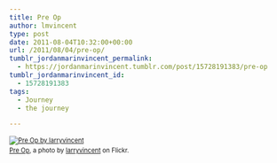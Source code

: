 ```yaml
---
title: Pre Op
author: lmvincent
type: post
date: 2011-08-04T10:32:00+00:00
url: /2011/08/04/pre-op/
tumblr_jordanmarinvincent_permalink:
  - https://jordanmarinvincent.tumblr.com/post/15728191383/pre-op
tumblr_jordanmarinvincent_id:
  - 15728191383
tags:
  - Journey
  - the journey

---
```

<div style="margin:0 0 10px;padding:0;font-size:.8em;line-height:1.6em;">
  <a href="https://www.flickr.com/photos/larryvincent/6008248679/" title="Pre Op" target="_blank" rel="noopener"><img src="https://farm7.static.flickr.com/6122/6008248679_fb59c73a4c.jpg" alt="Pre Op by larryvincent" /></a><br /><span style="margin:0;"><a href="https://www.flickr.com/photos/larryvincent/6008248679/" target="_blank" rel="noopener">Pre Op</a>, a photo by <a href="https://www.flickr.com/photos/larryvincent/" target="_blank" rel="noopener">larryvincent</a> on Flickr.</span>
</div>

<div class="blogger-post-footer">
  <img loading="lazy" width="1" height="1" src="https://blogger.googleusercontent.com/tracker/9039099668816362935-8406730916915103663?l=jordansjourney2.blogspot.com" alt="" />
</div>